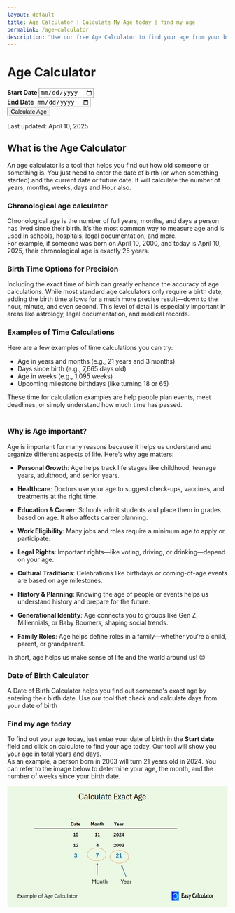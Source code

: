 ```yaml
---
layout: default
title: Age Calculator | Calculate My Age today | find my age
permalink: /age-calculator
description: "Use our free Age Calculator to find your age from your birth date or see the age difference in days. It's quick and easy to find your age today!"
---
```

<div class="container mt-5">
<h1 class="text-center">Age Calculator</h1>
  <form id="ageForm" class="mt-4 ">
    <div class="row mb-4 gap-4">
      <div class="col-md-5 py-4 shadow bg-body-tertiary rounded text-center">
        <label for="startDate" class="form-label"><strong>Start Date</strong></label>
        <input type="date" id="startDate" class="form-control" required>
       </div>
         <div class="col-md-5 py-4 shadow rounded text-center ">
         <label for="endDate" class="form-label"><strong>End Date</strong></label>
         <input type="date" id="endDate" class="form-control" value="" required>
         </div>
         </div>
        <button type="button" id="calculateBtn" class="btn btn-danger">Calculate Age</button>
       </form>
      <div class="mt-4" id="results" style="display: none;">
       <h3>Results</h3>
          <ul class="list-group">
           <li class="list-group-item" id="result1"></li>
           <li class="list-group-item" id="result2"></li>
           <li class="list-group-item" id="result3"></li>
           <li class="list-group-item" id="result4"></li>
           <li class="list-group-item" id="result5"></li>
           <li class="list-group-item" id="result6"></li>
   </ul>
</div>
    
<!-- Article -->
<p class="pt-5">Last updated: April 10, 2025</p>
<h2><strong>What is the Age Calculator</strong></h2>
<p>An age calculator is a tool that helps you find out how old someone or something is. You just need to enter the date of birth (or when something started) and the current date or future date. It will calculate the number of years, months, weeks, days and Hour also.</p>

<h3>Chronological age calculator</h3>
<p>Chronological age is the number of full years, months, and days a person has lived since their birth. It’s the most common way to measure age and is used in schools, hospitals, legal documentation, and more.<br>
For example, if someone was born on April 10, 2000, and today is April 10, 2025, their chronological age is exactly 25 years.</p>
<h3>Birth Time Options for Precision</h3>
<p>Including the exact time of birth can greatly enhance the accuracy of age calculations. While most standard age calculators only require a birth date, adding the birth time allows for a much more precise result—down to the hour, minute, and even second. This level of detail is especially important in areas like astrology, legal documentation, and medical records.</p>
<h3>Examples of Time Calculations </h3>
<p>Here are a few examples of time calculations you can try:<br>
<ul>
<li>Age in years and months (e.g., 21 years and 3 months)</li>
<li>Days since birth (e.g., 7,665 days old)</li>
<li>Age in weeks (e.g., 1,095 weeks)</li>
<li>Upcoming milestone birthdays (like turning 18 or 65)</li>
</ul>
These time for calculation examples are help people plan events, meet deadlines, or simply understand how much time has passed.</p>

<h3><br />Why is Age important?</h3>
<p>Age is important for many reasons because it helps us understand and organize different aspects of life. Here&rsquo;s why age matters:</p>
<ul>
<li>
<p><strong>Personal Growth</strong>: Age helps track life stages like childhood, teenage years, adulthood, and senior years.</p>
</li>
<li>
<p><strong>Healthcare</strong>: Doctors use your age to suggest check-ups, vaccines, and treatments at the right time.</p>
</li>
<li>
<p><strong>Education &amp; Career</strong>: Schools admit students and place them in grades based on age. It also affects career planning.</p>
</li>
<li>
<p><strong>Work Eligibility</strong>: Many jobs and roles require a minimum age to apply or participate.</p>
</li>
<li>
<p><strong>Legal Rights</strong>: Important rights&mdash;like voting, driving, or drinking&mdash;depend on your age.</p>
</li>
<li>
<p><strong>Cultural Traditions</strong>: Celebrations like birthdays or coming-of-age events are based on age milestones.</p>
</li>
<li>
<p><strong>History &amp; Planning</strong>: Knowing the age of people or events helps us understand history and prepare for the future.</p>
</li>
<li>
<p><strong>Generational Identity</strong>: Age connects you to groups like Gen Z, Millennials, or Baby Boomers, shaping social trends.</p>
</li>
<li>
<p><strong>Family Roles</strong>: Age helps define roles in a family&mdash;whether you&rsquo;re a child, parent, or grandparent.</p>
</li>
</ul>
<p>In short, age helps us make sense of life and the world around us! 😊</p>
<h3>Date of Birth Calculator</h3><p>A Date of Birth Calculator helps you find out someone's exact age by entering their birth date. Use our tool that check and calculate days from your date of birth</p>
<h3>Find my age today</h3><p>To find out your age today, just enter your date of birth in the <strong>Start date </strong> field and click on calculate to find your age today. Our tool will show you your age in total years and days. <br> As an example, a person born in 2003 will turn 21 years old in 2024. You can refer to the image below to determine your age, the month, and the number of weeks since your birth date.</p>
<img class="img-fluid" alt="Age Calculator, how to find my age and date of birth calculation" src="/assets/images/age-calculator.jpg" fetchpriority="high" loading="auto" style="object-fit: contain;">

</div>

<script src="{{ '/assets/js/age-calculator.js' | relative_url }}"></script>
    